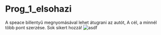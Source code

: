 # Prog_1_elsohazi
A speace billentyű megnyomásával lehet átugrani az autót, A cél, a minnél több pont szerzése. Sok sikert hozzá!
![asdf](https://user-images.githubusercontent.com/47123196/155896621-5e71567e-168c-420b-95a5-efd60586c558.png)

